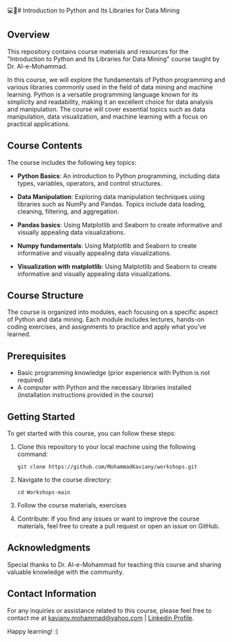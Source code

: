 

💻📘# Introduction to Python and Its Libraries for Data Mining

## Overview
This repository contains course materials and resources for the "Introduction to Python and Its Libraries for Data Mining" course taught by Dr. Al-e-Mohammad.

In this course, we will explore the fundamentals of Python programming and various libraries commonly used in the field of data mining and machine learning. Python is a versatile programming language known for its simplicity and readability, making it an excellent choice for data analysis and manipulation. The course will cover essential topics such as data manipulation, data visualization, and machine learning with a focus on practical applications.

## Course Contents
The course includes the following key topics:

- **Python Basics**: An introduction to Python programming, including data types, variables, operators, and control structures.

- **Data Manipulation**: Exploring data manipulation techniques using libraries such as NumPy and Pandas. Topics include data loading, cleaning, filtering, and aggregation.

- **Pandas basics**: Using Matplotlib and Seaborn to create informative and visually appealing data visualizations.

- **Numpy fundamentals**: Using Matplotlib and Seaborn to create informative and visually appealing data visualizations.
 
- **Visualization with matplotlib**: Using Matplotlib and Seaborn to create informative and visually appealing data visualizations.


## Course Structure
The course is organized into modules, each focusing on a specific aspect of Python and data mining. Each module includes lectures, hands-on coding exercises, and assignments to practice and apply what you've learned.

## Prerequisites
- Basic programming knowledge (prior experience with Python is not required)
- A computer with Python and the necessary libraries installed (installation instructions provided in the course)

## Getting Started
To get started with this course, you can follow these steps:

1. Clone this repository to your local machine using the following command:
   ```
   git clone https://github.com/MohammadKaviany/workshops.git
   ```

2. Navigate to the course directory:
   ```
   cd Workshops-main
   ```

3. Follow the course materials, exercises

4. Contribute: If you find any issues or want to improve the course materials, feel free to create a pull request or open an issue on GitHub.

## Acknowledgments
Special thanks to Dr. Al-e-Mohammad for teaching this course and sharing valuable knowledge with the community.

## Contact Information
For any inquiries or assistance related to this course, please feel free to contact me at [kaviany.mohammad@yahoo.com](mailto:your-email@example.com) | [Linkedin Profile](www.linkedin.com/mohammadkaviany).

Happy learning! :)
